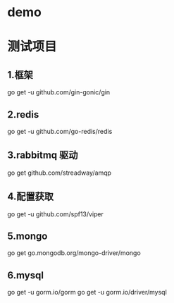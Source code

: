 #  demo #
# 测试项目 #

## 1.框架 ##
go get -u github.com/gin-gonic/gin

## 2.redis ##
go get -u github.com/go-redis/redis

## 3.rabbitmq 驱动 ##
go get github.com/streadway/amqp

## 4.配置获取 ##
go get -u github.com/spf13/viper

## 5.mongo ##
go get go.mongodb.org/mongo-driver/mongo

## 6.mysql ##
go get -u gorm.io/gorm
go get -u gorm.io/driver/mysql
